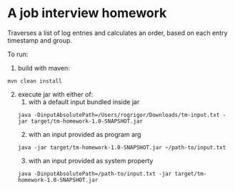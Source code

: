 # A job interview homework

Traverses a list of log entries and calculates an order, based on each entry timestamp and group.

To run:

1. build with maven:
```shell
mvn clean install
```


2. execute jar with either of:
   1. with a default input bundled inside jar
   ```shell
   java -DinputAbsolutePath=/Users/rogrigor/Downloads/tm-input.txt -jar target/tm-homework-1.0-SNAPSHOT.jar
   ```
   2. with an input provided as program arg
   ```shell
   java -jar target/tm-homework-1.0-SNAPSHOT.jar ~/path-to/input.txt
   ```
   3. with an input provided as system property
   ```shell
   java -DinputAbsolutePath=/path-to/input.txt -jar target/tm-homework-1.0-SNAPSHOT.jar
   ```